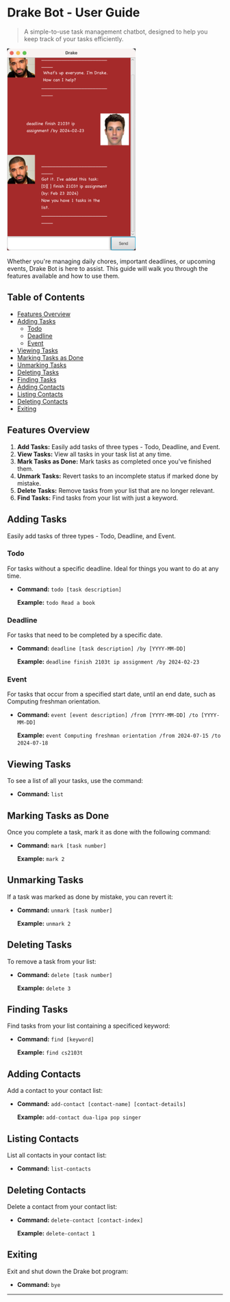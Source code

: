 # Drake Bot - User Guide
> A simple-to-use task management chatbot, designed to help you keep track of your tasks efficiently.

<img src="docs/Ui.png" width="300">

Whether you're managing daily chores, important deadlines, or upcoming events, Drake Bot is here to assist. This guide will walk you through the features available and how to use them.

## Table of Contents

- [Features Overview](#features-overview)
- [Adding Tasks](#adding-tasks)
  - [Todo](#todo)
  - [Deadline](#deadline)
  - [Event](#event)
- [Viewing Tasks](#viewing-tasks)
- [Marking Tasks as Done](#marking-tasks-as-done)
- [Unmarking Tasks](#unmarking-tasks)
- [Deleting Tasks](#deleting-tasks)
- [Finding Tasks](#finding-tasks)
- [Adding Contacts](#adding-contacts)
- [Listing Contacts](#listing-contacts)
- [Deleting Contacts](#deleting-contacts)
- [Exiting](#exiting)

## Features Overview

1. **Add Tasks:** Easily add tasks of three types - Todo, Deadline, and Event.
2. **View Tasks:** View all tasks in your task list at any time.
3. **Mark Tasks as Done:** Mark tasks as completed once you've finished them.
4. **Unmark Tasks:** Revert tasks to an incomplete status if marked done by mistake.
5. **Delete Tasks:** Remove tasks from your list that are no longer relevant.
6. **Find Tasks:** Find tasks from your list with just a keyword.

## Adding Tasks
Easily add tasks of three types - Todo, Deadline, and Event.

### Todo

For tasks without a specific deadline. Ideal for things you want to do at any time.

- **Command:** `todo [task description]`

  **Example:** `todo Read a book`

### Deadline

For tasks that need to be completed by a specific date.

- **Command:** `deadline [task description] /by [YYYY-MM-DD]`

  **Example:** `deadline finish 2103t ip assignment /by 2024-02-23`

### Event

For tasks that occur from a specified start date, until an end date, such as Computing freshman orientation.

- **Command:** `event [event description] /from [YYYY-MM-DD] /to [YYYY-MM-DD]`

  **Example:** `event Computing freshman orientation /from 2024-07-15 /to 2024-07-18`

## Viewing Tasks

To see a list of all your tasks, use the command:

- **Command:** `list`

## Marking Tasks as Done

Once you complete a task, mark it as done with the following command:

- **Command:** `mark [task number]`

  **Example:** `mark 2`

## Unmarking Tasks

If a task was marked as done by mistake, you can revert it:

- **Command:** `unmark [task number]`

  **Example:** `unmark 2`

## Deleting Tasks

To remove a task from your list:

- **Command:** `delete [task number]`

  **Example:** `delete 3`

## Finding Tasks

Find tasks from your list containing a specificed keyword:

- **Command:** `find [keyword]`

  **Example:** `find cs2103t`

## Adding Contacts

Add a contact to your contact list:

- **Command:** `add-contact [contact-name] [contact-details]`

  **Example:** `add-contact dua-lipa pop singer`

## Listing Contacts

List all contacts in your contact list:

- **Command:** `list-contacts`

## Deleting Contacts

Delete a contact from your contact list:

- **Command:** `delete-contact [contact-index]`

  **Example:** `delete-contact 1`

## Exiting

Exit and shut down the Drake bot program:

- **Command:** `bye`
---
